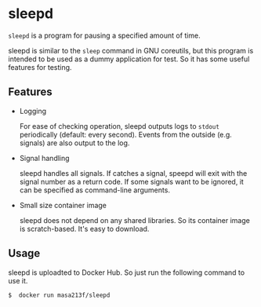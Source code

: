 # sleepd

`sleepd` is a program for pausing a specified amount of time.

sleepd is similar to the `sleep` command in GNU coreutils, but this program is intended to be used as a dummy application for test.
So it has some useful features for testing.

## Features

- Logging

    For ease of checking operation, sleepd outputs logs to `stdout` periodically (default: every second).
    Events from the outside (e.g. signals) are also output to the log.

- Signal handling

    sleepd handles all signals. If catches a signal, speepd will exit with the signal number as a return code.
    If some signals want to be ignored, it can be specified as command-line arguments.

- Small size container image

    sleepd does not depend on any shared libraries. So its container image is scratch-based. It's easy to download.

## Usage

sleepd is uploadted to Docker Hub. So just run the following command to use it.

```console
$  docker run masa213f/sleepd
```
